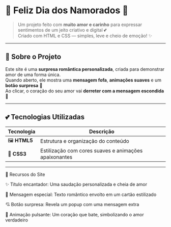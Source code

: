 # 💖 Feliz Dia dos Namorados 💌

> Um projeto feito com **muito amor e carinho** para expressar sentimentos de um jeito criativo e digital 💕  
> Criado com HTML e CSS  — simples, leve e cheio de emoção! ✨

---

## 🌹 Sobre o Projeto

Este site é uma **surpresa romântica personalizada**, criada para demonstrar amor de uma forma única.  
Quando aberto, ele mostra uma **mensagem fofa**, **animações suaves** e um **botão surpresa** 💌  
Ao clicar, o coração do seu amor vai **derreter com a mensagem escondida** 💞

---

## 💕 Tecnologias Utilizadas

| Tecnologia | Descrição |
|-------------|------------|
| 🖼️ **HTML5** | Estrutura e organização do conteúdo |
| 🎨 **CSS3** | Estilização com cores suaves e animações apaixonantes |


---

💜 Recursos do Site

✨ Título encantador: Uma saudação personalizada e cheia de amor


💌 Mensagem especial: Texto romântico envolto em um cartão estilizado


💘 Botão surpresa: Revela um popup com uma mensagem extra


🎀 Animação pulsante: Um coração que bate, simbolizando o amor verdadeiro
